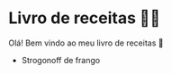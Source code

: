 # Livro de receitas :man_cook:

Olá! Bem vindo ao meu livro de receitas :wave:

- Strogonoff de frango

  ​